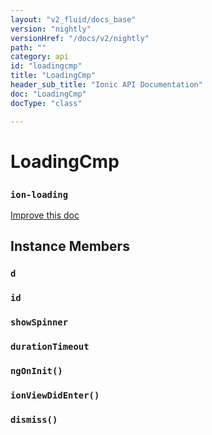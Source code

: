 ```yaml
---
layout: "v2_fluid/docs_base"
version: "nightly"
versionHref: "/docs/v2/nightly"
path: ""
category: api
id: "loadingcmp"
title: "LoadingCmp"
header_sub_title: "Ionic API Documentation"
doc: "LoadingCmp"
docType: "class"

---
```










<h1 class="api-title">
<a class="anchor" name="loading-cmp" href="#loading-cmp"></a>

LoadingCmp
<h3><code>ion-loading</code></h3>






</h1>

<a class="improve-v2-docs" href="http://github.com/driftyco/ionic/edit/master//src/components/loading/loading-component.ts#L5">
Improve this doc
</a>










<!-- @usage tag -->


<!-- @property tags -->



<!-- instance methods on the class -->

<h2><a class="anchor" name="instance-members" href="#instance-members"></a>Instance Members</h2>

<div id="d"></div>

<h3>
<a class="anchor" name="d" href="#d"></a>
<code>d</code>
  

</h3>












<div id="id"></div>

<h3>
<a class="anchor" name="id" href="#id"></a>
<code>id</code>
  

</h3>












<div id="showSpinner"></div>

<h3>
<a class="anchor" name="showSpinner" href="#showSpinner"></a>
<code>showSpinner</code>
  

</h3>












<div id="durationTimeout"></div>

<h3>
<a class="anchor" name="durationTimeout" href="#durationTimeout"></a>
<code>durationTimeout</code>
  

</h3>












<div id="ngOnInit"></div>

<h3>
<a class="anchor" name="ngOnInit" href="#ngOnInit"></a>
<code>ngOnInit()</code>
  

</h3>












<div id="ionViewDidEnter"></div>

<h3>
<a class="anchor" name="ionViewDidEnter" href="#ionViewDidEnter"></a>
<code>ionViewDidEnter()</code>
  

</h3>












<div id="dismiss"></div>

<h3>
<a class="anchor" name="dismiss" href="#dismiss"></a>
<code>dismiss()</code>
  

</h3>















<!-- related link --><!-- end content block -->


<!-- end body block -->

